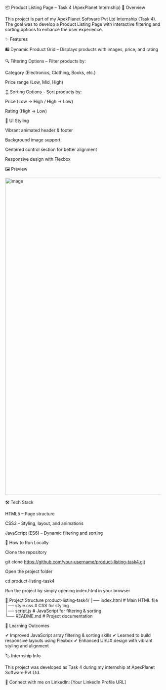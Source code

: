 📦 Product Listing Page – Task 4 (ApexPlanet Internship)
📌 Overview

This project is part of my ApexPlanet Software Pvt Ltd Internship (Task 4).
The goal was to develop a Product Listing Page with interactive filtering and sorting options to enhance the user experience.

✨ Features

🛍️ Dynamic Product Grid – Displays products with images, price, and rating

🔍 Filtering Options – Filter products by:

Category (Electronics, Clothing, Books, etc.)

Price range (Low, Mid, High)

↕️ Sorting Options – Sort products by:

Price (Low → High / High → Low)

Rating (High → Low)

🎨 UI Styling

Vibrant animated header & footer

Background image support

Centered control section for better alignment

Responsive design with Flexbox

🖼️ Preview

<img width="1900" height="1023" alt="image" src="https://github.com/user-attachments/assets/3cf8068f-1e63-44a0-8e22-f96e72d24f9c" />


🛠️ Tech Stack

HTML5 – Page structure

CSS3 – Styling, layout, and animations

JavaScript (ES6) – Dynamic filtering and sorting

🚀 How to Run Locally

Clone the repository

git clone https://github.com/your-username/product-listing-task4.git


Open the project folder

cd product-listing-task4


Run the project by simply opening index.html in your browser

📂 Project Structure
product-listing-task4/
│── index.html        # Main HTML file  
│── style.css         # CSS for styling  
│── script.js         # JavaScript for filtering & sorting  
└── README.md         # Project documentation  

📖 Learning Outcomes

✔ Improved JavaScript array filtering & sorting skills
✔ Learned to build responsive layouts using Flexbox
✔ Enhanced UI/UX design with vibrant styling and alignment

🏷️ Internship Info

This project was developed as Task 4 during my internship at ApexPlanet Software Pvt Ltd.

🔗 Connect with me on LinkedIn: [Your LinkedIn Profile URL]
